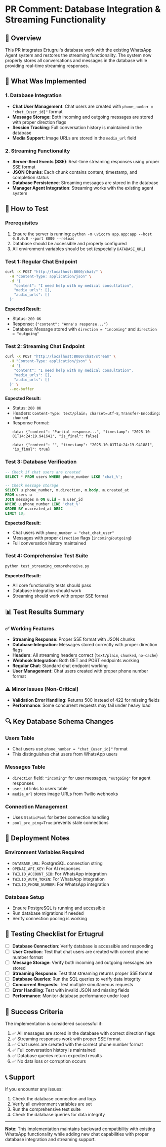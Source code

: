 # PR Comment: Database Integration & Streaming Functionality

## 🎯 **Overview**
This PR integrates Ertugrul's database work with the existing WhatsApp Agent system and restores the streaming functionality. The system now properly stores all conversations and messages in the database while providing real-time streaming responses.

## 🔧 **What Was Implemented**

### 1. **Database Integration**
- **Chat User Management**: Chat users are created with `phone_number = "chat_{user_id}"` format
- **Message Storage**: Both incoming and outgoing messages are stored with proper direction flags
- **Session Tracking**: Full conversation history is maintained in the database
- **Media Support**: Image URLs are stored in the `media_url` field

### 2. **Streaming Functionality**
- **Server-Sent Events (SSE)**: Real-time streaming responses using proper SSE format
- **JSON Chunks**: Each chunk contains content, timestamp, and completion status
- **Database Persistence**: Streaming messages are stored in the database
- **Manager Agent Integration**: Streaming works with the existing agent system

## 🧪 **How to Test**

### **Prerequisites**
1. Ensure the server is running: `python -m uvicorn app.app:app --host 0.0.0.0 --port 8000 --reload`
2. Database should be accessible and properly configured
3. All environment variables should be set (especially `DATABASE_URL`)

### **Test 1: Regular Chat Endpoint**
```bash
curl -X POST "http://localhost:8000/chat/" \
  -H "Content-Type: application/json" \
  -d '{
    "content": "I need help with my medical consultation",
    "media_urls": [],
    "audio_urls": []
  }'
```

**Expected Result:**
- Status: `200 OK`
- Response: `{"content": "Anna's response..."}`
- Database: Message stored with `direction = "incoming"` and `direction = "outgoing"`

### **Test 2: Streaming Chat Endpoint**
```bash
curl -X POST "http://localhost:8000/chat/stream" \
  -H "Content-Type: application/json" \
  -d '{
    "content": "I need help with my medical consultation",
    "media_urls": [],
    "audio_urls": []
  }' \
  --no-buffer
```

**Expected Result:**
- Status: `200 OK`
- Headers: `Content-Type: text/plain; charset=utf-8`, `Transfer-Encoding: chunked`
- Response Format:
  ```
  data: {"content": "Partial response...", "timestamp": "2025-10-01T14:24:19.941641", "is_final": false}
  
  data: {"content": "", "timestamp": "2025-10-01T14:24:19.941881", "is_final": true}
  ```

### **Test 3: Database Verification**
```sql
-- Check if chat users are created
SELECT * FROM users WHERE phone_number LIKE 'chat_%';

-- Check message storage
SELECT u.phone_number, m.direction, m.body, m.created_at
FROM users u
JOIN messages m ON u.id = m.user_id
WHERE u.phone_number LIKE 'chat_%'
ORDER BY m.created_at DESC
LIMIT 10;
```

**Expected Result:**
- Chat users with `phone_number = "chat_chat_user"`
- Messages with proper `direction` flags (`incoming`/`outgoing`)
- Full conversation history maintained

### **Test 4: Comprehensive Test Suite**
```bash
python test_streaming_comprehensive.py
```

**Expected Result:**
- All core functionality tests should pass
- Database integration should work
- Streaming should work with proper SSE format

## 📊 **Test Results Summary**

### ✅ **Working Features**
- **Streaming Response**: Proper SSE format with JSON chunks
- **Database Integration**: Messages stored correctly with proper direction flags
- **Headers**: All streaming headers correct (`text/plain`, `chunked`, `no-cache`)
- **Webhook Integration**: Both GET and POST endpoints working
- **Regular Chat**: Standard chat endpoint working
- **User Management**: Chat users created with proper phone number format

### ⚠️ **Minor Issues (Non-Critical)**
- **Validation Error Handling**: Returns 500 instead of 422 for missing fields
- **Performance**: Some concurrent requests may fail under heavy load

## 🔍 **Key Database Schema Changes**

### **Users Table**
- Chat users use `phone_number = "chat_{user_id}"` format
- This distinguishes chat users from WhatsApp users

### **Messages Table**
- `direction` field: `"incoming"` for user messages, `"outgoing"` for agent responses
- `user_id` links to users table
- `media_url` stores image URLs from Twilio webhooks

### **Connection Management**
- Uses `StaticPool` for better connection handling
- `pool_pre_ping=True` prevents stale connections

## 🚀 **Deployment Notes**

### **Environment Variables Required**
- `DATABASE_URL`: PostgreSQL connection string
- `OPENAI_API_KEY`: For AI responses
- `TWILIO_ACCOUNT_SID`: For WhatsApp integration
- `TWILIO_AUTH_TOKEN`: For WhatsApp integration
- `TWILIO_PHONE_NUMBER`: For WhatsApp integration

### **Database Setup**
- Ensure PostgreSQL is running and accessible
- Run database migrations if needed
- Verify connection pooling is working

## 📝 **Testing Checklist for Ertugrul**

- [ ] **Database Connection**: Verify database is accessible and responding
- [ ] **User Creation**: Test that chat users are created with correct phone number format
- [ ] **Message Storage**: Verify both incoming and outgoing messages are stored
- [ ] **Streaming Response**: Test that streaming returns proper SSE format
- [ ] **Database Queries**: Run the SQL queries to verify data integrity
- [ ] **Concurrent Requests**: Test multiple simultaneous requests
- [ ] **Error Handling**: Test with invalid JSON and missing fields
- [ ] **Performance**: Monitor database performance under load

## 🎯 **Success Criteria**

The implementation is considered successful if:
1. ✅ All messages are stored in the database with correct direction flags
2. ✅ Streaming responses work with proper SSE format
3. ✅ Chat users are created with the correct phone number format
4. ✅ Full conversation history is maintained
5. ✅ Database queries return expected results
6. ✅ No data loss or corruption occurs

## 📞 **Support**

If you encounter any issues:
1. Check the database connection and logs
2. Verify all environment variables are set
3. Run the comprehensive test suite
4. Check the database queries for data integrity

---

**Note**: This implementation maintains backward compatibility with existing WhatsApp functionality while adding new chat capabilities with proper database integration and streaming support.
